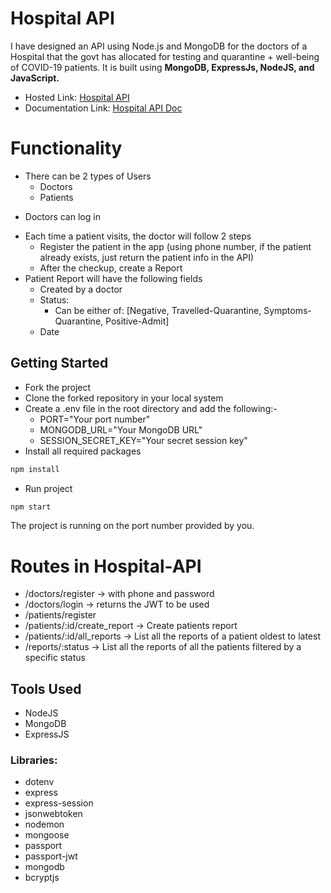 # Hospital API

I have designed an API using Node.js and MongoDB for the doctors of a Hospital that the govt has allocated for testing and quarantine + well-being of COVID-19 patients.
It is built using **MongoDB, ExpressJs, NodeJS, and JavaScript.**

* Hosted Link: [Hospital API](https://hospital-api-58bj.onrender.com)
* Documentation Link: [Hospital API Doc](https://documenter.getpostman.com/view/28551869/2s946fdsQS)
# Functionality

* There can be 2 types of Users
    - Doctors
    - Patients
- Doctors can log in
* Each time a patient visits, the doctor will follow 2 steps
    - Register the patient in the app (using phone number, if the patient already exists, just
      return the patient info in the API)
    - After the checkup, create a Report
* Patient Report will have the following fields
    - Created by a doctor
    - Status:
      - Can be either of: [Negative, Travelled-Quarantine, Symptoms-Quarantine,
        Positive-Admit]
    - Date

## Getting Started
* Fork the project
* Clone the forked repository in your local system
* Create a .env file in the root directory and add the following:-
    - PORT="Your port number"
    - MONGODB_URL="Your MongoDB URL"
    - SESSION_SECRET_KEY="Your secret session key"
* Install all required packages
```bash
npm install 
```
* Run project 
```bash
npm start
```
The project is running on the port number provided by you.

# Routes in Hospital-API

* /doctors/register → with phone and password
* /doctors/login → returns the JWT to be used
* /patients/register
* /patients/:id/create_report → Create patients report
* /patients/:id/all_reports → List all the reports of a patient oldest to latest
* /reports/:status → List all the reports of all the patients filtered by a specific status

## Tools Used 
- NodeJS
- MongoDB
- ExpressJS

### Libraries: 
* dotenv
* express
* express-session
* jsonwebtoken
* nodemon
* mongoose
* passport
* passport-jwt
* mongodb
* bcryptjs
